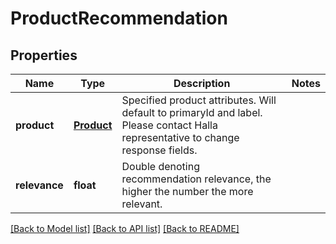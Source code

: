 # ProductRecommendation

## Properties
Name | Type | Description | Notes
------------ | ------------- | ------------- | -------------
**product** | [**Product**](Product.md) | Specified product attributes. Will default to primaryId and label. Please contact Halla representative to change response fields. | 
**relevance** | **float** | Double denoting recommendation relevance, the higher the number the more relevant. | 

[[Back to Model list]](../README.md#documentation-for-models) [[Back to API list]](../README.md#documentation-for-api-endpoints) [[Back to README]](../README.md)


